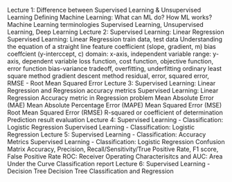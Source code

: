 Lecture 1: Difference between Supervised Learning & Unsupervised Learning
Defining Machine Learning: What can ML do?
How ML works?
Machine Learning terminologies
Supervised Learning, Unsupervised Learning, Deep Learning
Lecture 2: Supervised Learning: Linear Regression
Supervised Learning: Linear Regression
train data, test data
Understanding the equation of a straight line
feature coefficient (slope, gradient, m)
bias coeffcient (y-interccept, c)
domain: x-axis, independent variable
range: y-axis, dependent variable
loss function, cost function, objective function, error function
bias-variance tradeoff, overfitting, underfitting
ordinary least square method
gradient descent method
residual, error, squared error, RMSE - Root Mean Squared Error
Lecture 3: Supervised Learning: Linear Regression and Regression accuracy metrics
Supervised Learning: Linear Regression
Accuracy metric in Regression problem
Mean Absolute Error (MAE)
Mean Absolute Percentage Error (MAPE)
Mean Squared Error (MSE)
Root Mean Squared Error (RMSE)
R-squared or coefficient of determination
Prediction result evaluation
Lecture 4: Supervised Learning - Classification: Logistic Regression
Supervised Learning - Classification: Logistic Regression
Lecture 5: Supervised Learning - Classification: Accuracy Metrics
Supervised Learning - Classification: Logistic Regression
Confusion Matrix
Accuracy, Precision, Recall/Sensitivity/True Positive Rate, F1 score, False Positive Rate
ROC: Receiver Operating Characterisitcs and AUC: Area Under the Curve
Classification report
Lecture 6: Supervised Learning - Decision Tree
Decision Tree Classification and Regression
